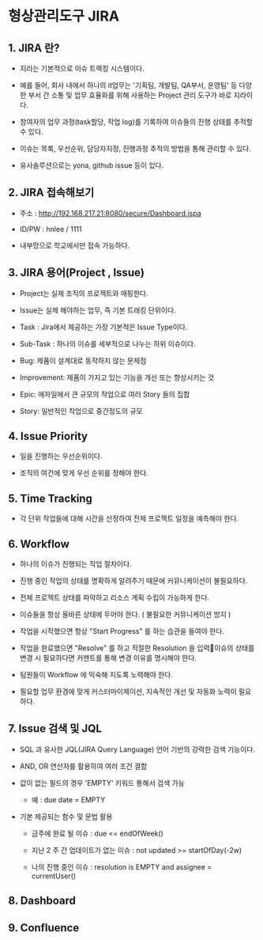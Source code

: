 # 형상관리도구 JIRA

## 1. JIRA 란?

- 지라는 기본적으로 이슈 트랙킹 시스템이다. 

- 예를 들어, 회사 내에서 하나의 it업무는 '기획팀, 개발팀, QA부서, 운영팀' 등 다양한 부서 간 소통 및 업무 효율화를 위해 사용하는 Project 관리 도구가 바로 지라이다.

- 참여자의 업무 과정(task할당, 작업 log)를 기록하여 이슈들의 진행 상태를 추적할 수 있다. 

- 이슈는 목록, 우선순위, 담당자지정, 진행과정 추적의 방법을 통해 관리할 수 있다.

- 유사솔루션으로는 yona, github issue 등이 있다. 

## 2. JIRA 접속해보기

- 주소 : http://192.168.217.21:8080/secure/Dashboard.jspa

- ID/PW : hnlee / 1111

- 내부망으로 학교에서만 접속 가능하다.

## 3. JIRA 용어(Project , Issue)

- Project는 실제 조직의 프로젝트와 매핑한다. 

- Issue는 실제 해야하는 업무, 즉 기본 트래킹 단위이다. 

- Task : Jira에서 제공하는 가장 기본적은 Issue Type이다.

- Sub-Task : 하나의 이슈를 세부적으로 나누는 하위 이슈이다. 

- Bug: 제품이 설계대로 동작하지 않는 문제점

- Improvement: 제품이 가지고 있는 기능을 개선 또는 향상시키는 것

- Epic: 애자일에서 큰 규모의 작업으로 여러 Story 들의 집합

- Story: 일반적인 작업으로 중간정도의 규모

## 4. Issue Priority
- 일을 진행하는 우선순위이다. 

- 조직의 여건에 맞게 우선 순위를 정해야 한다.

## 5. Time Tracking
- 각 단위 작업들에 대해 시간을 산정하여 전체 프로젝트 일정을 예측해야 한다. 

## 6. Workflow
- 하나의 이슈가 진행되는 작업 절차이다. 

- 진행 중인 작업의 상태를 명확하게 알려주기 때문에 커뮤니케이션이 불필요하다.

- 전체 프로젝트 상태를 파악하고 리소스 계획 수립이 가능하게 한다.

- 이슈들을 항상 올바른 상태에 두어야 한다. ( 불필요한 커뮤니케이션 방지 )

- 작업을 시작했으면 항상 "Start Progress" 를 하는 습관을 들여야 한다.

- 작업을 완료했으면 "Resolve" 를 하고 적절한 Resolution 을 입력이슈의 상태를 변경 시 필요하다면 커맨트를 통해 변경 이유를 명시해야 한다.

- 팀원들이 Workflow 에 익숙해 지도록 노력해야 한다.

- 필요할 업무 환경에 맞게 커스터마이제이션, 지속적인 개선 및 자동화 노력이 필요하다.


## 7. Issue 검색 및 JQL

- SQL 과 유사한 JQL(JIRA Query Language) 언어 기반의 강력한 검색 기능이다.

- AND, OR 연산자를 활용하여 여러 조건 결합

- 값이 없는 필드의 경우 'EMPTY' 키워드 통해서 검색 가능

  - 예 : due date = EMPTY

- 기본 제공되는 함수 및 문법 활용

  - 금주에 완료 될 이슈 : due <= endOfWeek()

  - 지난 2 주 간 업데이트가 없는 이슈 : not updated >= startOfDay(-2w)

  - 나의 진행 중인 이슈 : resolution is EMPTY and assignee = currentUser()

## 8. Dashboard
## 9. Confluence
